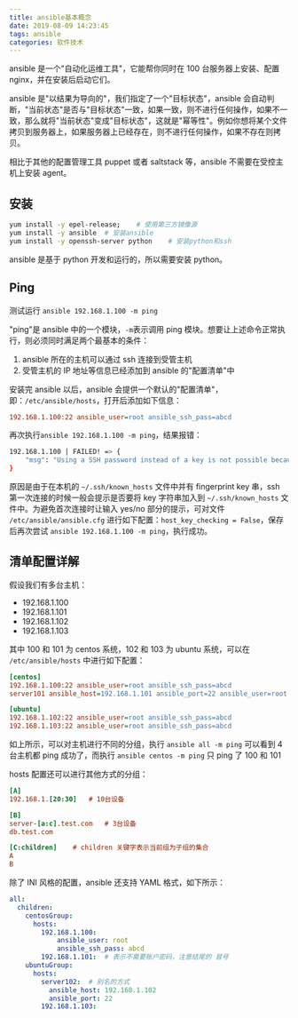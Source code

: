 ```yaml
---
title: ansible基本概念
date: 2019-08-09 14:23:45
tags: ansible
categories: 软件技术
---
```


ansible 是一个"自动化运维工具"，它能帮你同时在 100 台服务器上安装、配置 nginx，并在安装后启动它们。

ansible 是"以结果为导向的"，我们指定了一个"目标状态"，ansible 会自动判断，"当前状态"是否与"目标状态"一致，如果一致，则不进行任何操作，如果不一致，那么就将"当前状态"变成"目标状态"，这就是"幂等性"。例如你想将某个文件拷贝到服务器上，如果服务器上已经存在，则不进行任何操作，如果不存在则拷贝。

相比于其他的配置管理工具 puppet 或者 saltstack 等，ansible 不需要在受控主机上安装 agent。

## 安装

```bash
yum install -y epel-release;    # 使用第三方镜像源
yum install -y ansible  # 安装ansible
yum install -y openssh-server python    # 安装python和ssh
```

ansible 是基于 python 开发和运行的，所以需要安装 python。

## Ping

测试运行 `ansible 192.168.1.100 -m ping`

"ping"是 ansible 中的一个模块，`-m`表示调用 ping 模块。想要让上述命令正常执行，则必须同时满足两个最基本的条件：

1. ansible 所在的主机可以通过 ssh 连接到受管主机
2. 受管主机的 IP 地址等信息已经添加到 ansible 的"配置清单"中

安装完 ansible 以后，ansible 会提供一个默认的"配置清单"，即：`/etc/ansible/hosts`，打开后添加如下信息：

```ini
192.168.1.100:22 ansible_user=root ansible_ssh_pass=abcd
```

再次执行`ansible 192.168.1.100 -m ping`，结果报错：

```bash
192.168.1.100 | FAILED! => {
    "msg": "Using a SSH password instead of a key is not possible because Host Key checking is enabled and sshpass does not support this.  Please add this host's fingerprint to your known_hosts file to manage this host."
}
```

原因是由于在本机的 `~/.ssh/known_hosts` 文件中并有 fingerprint key 串，ssh 第一次连接的时候一般会提示是否要将 key 字符串加入到 `~/.ssh/known_hosts` 文件中。为避免首次连接时让输入 yes/no 部分的提示，可对文件 `/etc/ansible/ansible.cfg` 进行如下配置：`host_key_checking = False`，保存后再次尝试 `ansible 192.168.1.100 -m ping`，执行成功。

## 清单配置详解

假设我们有多台主机：

- 192.168.1.100
- 192.168.1.101
- 192.168.1.102
- 192.168.1.103

其中 100 和 101 为 centos 系统，102 和 103 为 ubuntu 系统，可以在 `/etc/ansible/hosts` 中进行如下配置：

```ini
[centos]
192.168.1.100:22 ansible_user=root ansible_ssh_pass=abcd
server101 ansible_host=192.168.1.101 ansible_port=22 ansible_user=root ansible_ssh_pass=abcd    # server101 为当前机器的别名，这种写法必须有别名

[ubuntu]
192.168.1.102:22 ansible_user=root ansible_ssh_pass=abcd
192.168.1.103:22 ansible_user=root ansible_ssh_pass=abcd
```

如上所示，可以对主机进行不同的分组，执行 `ansible all -m ping` 可以看到 4 台主机都 ping 成功了，而执行 `ansible centos -m ping` 只 ping 了 100 和 101

hosts 配置还可以进行其他方式的分组：

```ini
[A]
192.168.1.[20:30]   # 10台设备

[B]
server-[a:c].test.com   # 3台设备
db.test.com

[C:children]    # children 关键字表示当前组为子组的集合
A
B
```

除了 INI 风格的配置，ansible 还支持 YAML 格式，如下所示：

```yml
all:
  children:
    centosGroup:
      hosts:
        192.168.1.100:
            ansible_user: root
            ansible_ssh_pass: abcd
        192.168.1.101:  # 表示不需要账户密码，注意结尾的 冒号
    ubuntuGroup:
      hosts:
        server102:  # 别名的方式
          ansible_host: 192.168.1.102
          ansible_port: 22
        192.168.1.103:
```
